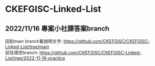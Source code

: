 # CKEFGISC-Linked-List
## 2022/11/16 專案小社課答案branch
回到main branch看說明文字: https://github.com/CKEFGISC/CKEFGISC-Linked-List/tree/main <br>
前往填空branch: https://github.com/CKEFGISC/CKEFGISC-Linked-List/tree/2022-11-16-practice <br>
